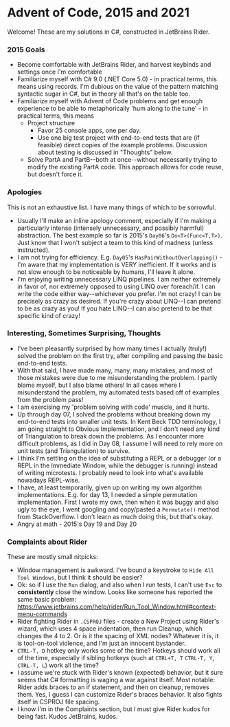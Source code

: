 ﻿# Advent of Code, 2015 and 2021

Welcome! These are my solutions in C#, constructed in JetBrains Rider.

### 2015 Goals

- Become comfortable with JetBrains Rider, and harvest keybinds and settings once I'm comfortable
- Familiarize myself with C# 9.0 (.NET Core 5.0) - in practical terms, this means using records. I'm dubious on the value of the pattern matching syntactic sugar in C#, but in theory all that's on the table too.
- Familiarize myself with Advent of Code problems and get enough experience to be able to metaphorically 'hum along to the tune' - in practical terms, this means
  - Project structure
    - Favor 25 console apps, one per day.
    - Use one big test project with end-to-end tests that are (if feasible) direct copies of the example problems. Discussion about testing is discussed in "Thoughts" below.
  - Solve PartA and PartB--both at once--without necessarily trying to modify the existing PartA code. This approach allows for code reuse, but doesn't force it.

### Apologies

This is not an exhaustive list. I have many things of which to be sorrowful.

- Usually I'll make an inline apology comment, especially if I'm making a particularly intense (intensely unnecessary, and possibly harmful) abstraction. The best example so far is 2015's `Day06`'s `Do<T>(Func<T,T>)`. Just know that I won't subject a team to this kind of madness (unless instructed).
- I am not trying for efficiency. E.g. `Day05`'s `HasPairWithoutOverlapping()` - I'm aware that my implementation is VERY inefficient. If it works and is not slow enough to be noticeable by humans, I'll leave it alone.
- I'm enjoying writing unnecessary LINQ pipelines. I am neither extremely in favor of, nor extremely opposed to using LINQ over foreach/if. I can write the code either way--whichever you prefer. I'm not crazy! I can be precisely as crazy as desired. If you're crazy about LINQ--I can pretend to be as crazy as you! If you hate LINQ--I can also pretend to be that specific kind of crazy!

### Interesting, Sometimes Surprising, Thoughts

- I've been pleasantly surprised by how many times I actually (truly!) solved the problem on the first try, after compiling and passing the basic end-to-end tests.
- With that said, I have made many, many, many mistakes, and most of those mistakes were due to me misunderstanding the problem. I partly blame myself, but I also blame others! In all cases where I misunderstand the problem, my automated tests based off of examples from the problem pass!
- I am exercising my 'problem solving with code' muscle, and it hurts.
- Up through day 07, I solved the problems without breaking down my end-to-end tests into smaller unit tests. In Kent Beck TDD terminology, I am going straight to Obvious Implementation, and I don't need any kind of Triangulation to break down the problems. As I encounter more difficult problems, as I did in Day 08, I assume I will need to rely more on unit tests (and Triangulation) to survive.
- I think I'm settling on the idea of substituting a REPL or a debugger (or a REPL in the Immediate Window, while the debugger is running) instead of writing microtests. I probably need to look into what's available nowadays REPL-wise.
- I have, at least temporarily, given up on writing my own algorithm implementations. E.g. for day 13, I needed a simple permutation implementation. First I wrote my own, then when it was buggy and also ugly to the eye, I went googling and copy/pasted a `Permutate()` method from StackOverflow. I don't learn as much doing this, but that's okay.
- Angry at math - 2015's Day 19 and Day 20

### Complaints about Rider

These are mostly small nitpicks:

- Window management is awkward. I've bound a keystroke to `Hide All Tool Windows`, but I think it should be easier?
- Ok: so if I use the `Run` dialog, and also when I run tests, I can't use `Esc` to **consistently** close the window. Looks like someone has reported the same basic problem: https://www.jetbrains.com/help/rider/Run_Tool_Window.html#context-menu-commands
- Rider fighting Rider in `.CSPROJ` files - create a New Project using Rider's wizard, which uses 4 space indentation, then run Cleanup, which changes the 4 to 2. Or is it the spacing of XML nodes? Whatever it is, it is tool-on-tool violence, and I'm just an innocent bystander.
- `CTRL-T, D` hotkey only works some of the time? Hotkeys should work all of the time, especially if sibling hotkeys (such at `CTRL+T, T` `CTRL-T, Y`, `CTRL-T, L`) work all the time?
- I assume we're stuck with Rider's known (expected) behavior, but it sure seems that C# formatting is waging a war against itself. Most notable: Rider adds braces to an if statement, and then on cleanup, removes them. Yes, I guess I can customize Rider's braces behavior. It also fights itself in CSPROJ file spacing.
- I know I'm in the Complaints section, but I must give Rider kudos for being fast. Kudos JetBrains, kudos.
